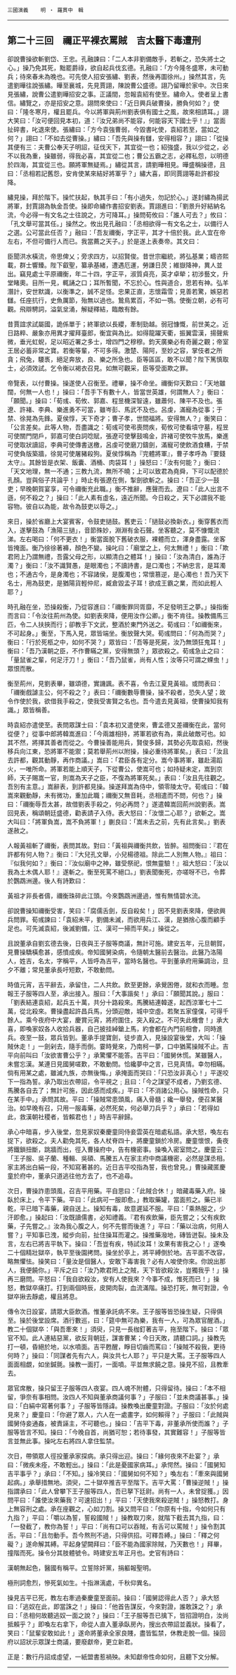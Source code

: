 

`三國演義`　　`明 ‧ 羅貫中　輯`

* * *

## 第二十三回　禰正平裸衣罵賊　吉太醫下毒遭刑

卻說曹操欲斬劉岱、王忠。孔融諫曰：「二人本非劉備敵手，若斬之，恐失將士之心。」操乃免其死，黜罷爵祿，欲自起兵伐玄德。孔融曰：「方今隆冬盛寒，未可動兵；待來春未為晚也。可先使人招安張繡、劉表，然後再圖徐州。」操然其言，先遣劉曄往說張繡。曄至襄城，先見賈詡，陳說曹公盛德。詡乃留曄於家中。次日來見張繡，說曹公遣劉曄招安之事。正議間，忽報袁紹有使至。繡命入。使者呈上書信。繡覽之，亦是招安之意。詡問來使曰：「近日興兵破曹操，勝負何如？」使曰：「隆冬寒月，權且罷兵。今以將軍與荊州劉表俱有國士之風，故來相請耳。」詡大笑曰：「汝可便回見本初，道：『汝兄弟尚不能容，何能容天下國士乎！』」當面扯碎書，叱退來使。張繡曰：「方今袁強曹弱，今毀書叱使，袁紹若至，當如之何？」詡曰：「不如去從曹操。」繡曰：「吾先與操有讎，安得相容？」詡曰：「從操其便有三：夫曹公奉天子明詔，征伐天下，其宜從一也；紹強盛，我以少從之，必不以我為重，操雖弱，得我必喜，其宜從二也；曹公五霸之志，必釋私怨，以明德於四海，其宜從三也。願將軍無疑焉。」繡從其言，請劉曄相見。曄盛稱操德，且曰：「丞相若記舊怨，安肯使某來結好將軍乎？」繡大喜，即同賈詡等赴許都投降。

繡見操，拜於階下。操忙扶起，執其手曰：「有小過失，勿記於心。」遂封繡為揚武將軍，封賈詡為執金吾使。操即命繡作書招安劉表。賈詡進曰：「劉景升好結納名流，今必得一有文名之士往說之，方可降耳。」操問荀攸曰：「誰人可去？」攸曰：「孔文舉可當其任。」操然之。攸出見孔融曰：「丞相欲得一有文名之士，以備行人之選。公可當此任否？」融曰：「吾友禰衡，字正平，其才十倍於我。此人宜在帝左右，不但可備行人而已。我當薦之天子。」於是遂上表奏帝。其文曰：

臣聞洪水橫流，帝思俾乂；旁求四方，以招賢俊。昔世宗繼統，將弘基業；疇咨熙載，群士響臻。陛下叡聖，纂承基緒，遭遇厄運，勞謙日昃；維嶽降神，異人並出。竊見處士平原禰衡，年二十四，字正平，淑質貞亮，英才卓犖；初涉藝文，升堂睹奧。目所一見，輒誦之口；耳所暫聞，不忘於心。性與道合，思若有神。弘羊潛計，安世默識，以衡準之，誠不足怪。忠果正直，志懷霜雪；見善若驚，嫉惡若讎。任座抗行，史魚厲節，殆無以過也。鷙鳥累百，不如一鶚。使衡立朝，必有可觀。飛辯騁詞，溢氣坌涌，解疑釋結，臨敵有餘。

昔賈誼求試屬國，詭係單于；終軍欲以長纓，牽制勁越。弱冠慷慨，前世美之。近日路粹、嚴象亦用異才擢拜臺郎，衡宜與為比。如得龍躍天衢，振翼雲漢，揚聲紫微，垂光虹蜺，足以昭近署之多士，增四門之穆穆。鈞天廣樂必有奇麗之觀；帝室王居必蓄非常之寶。若衡等輩，不可多得。激楚、陽阿，至妙之容，掌伎者之所貪；飛兔，騕褭，絕足奔放，良、樂之所急也。臣等區區，敢不以聞？陛下篤慎取士，必須效試。乞令衡以褐衣召見。如無可觀采，臣等受面欺之罪。

帝覽表，以付曹操。操遂使人召衡至。禮畢，操不命坐。禰衡仰天歎曰：「天地雖闊，何無一人也！」操曰：「吾手下有數十人，皆當世英雄，何謂無人？」衡曰：「願聞。」操曰：「荀彧、荀攸、郭嘉、程昱機深智遠，雖蕭何、陳平不及也。張遼、許褚、李典、樂進勇不可當，雖岑彭、馬武不及也。呂虔，滿寵為從事；于禁、徐晃為先鋒。夏侯惇，天下奇才；曹子孝，世間福將。安得無人？」衡笑曰：「公言差矣。此等人物，吾盡識之：荀彧可使弔喪問疾，荀攸可使看墳守墓，程昱可使關門閉戶，郭嘉可使白詞唸賦，張遼可使擊鼓鳴金，許褚可使牧牛放馬，樂進可使取狀讀詔，李典可使傳書送檄，呂虔可使磨刀鑄劍，滿寵可使飲酒食糟，于禁可使負版築牆，徐晃可使屠豬殺狗。夏侯惇稱為『完體將軍』，曹子孝呼為『要錢太守』。其餘皆是衣架、飯囊、酒桶、肉袋耳！」操怒曰：「汝有何能？」衡曰：「天文地理，無一不通；三教九流，無所不曉；上可以致君為堯舜，下可以配德於孔顏。豈與俗子共論乎！」時止有張遼在側，掣劍欲斬之。操曰：「吾正少一鼓吏；早晚朝賀宴享，可令禰衡充此職。」衡不推辭，應聲而去。遼曰：「此人出言不遜，何不殺之？」操曰：「此人素有虛名，遠近所聞。今日殺之，天下必謂我不能容物。彼自以為能，故令為鼓吏以辱之。」

來日，操於省廳上大宴賓客，令鼓吏撾鼓。舊吏云：「撾鼓必換新衣。」衡穿舊衣而入，遂擊鼓為「漁陽三撾」，音節殊妙，淵淵有金石聲。坐客聽之，莫不慷慨流涕。左右喝曰：「何不更衣！」衡當面脫下舊破衣服，裸體而立，渾身盡露。坐客皆掩面。衡乃徐徐著褲，顏色不變。操叱曰：「廟堂之上，何太無禮！」衡曰：「欺君罔上乃謂無禮，吾露父母之形，以顯清白之體耳！」操曰：「汝為清白，誰為汙濁？」衡曰：「汝不識賢愚，是眼濁也；不讀詩書，是口濁也；不納忠言，是耳濁也；不通古今，是身濁也；不容諸侯，是腹濁也；常懷篡逆，是心濁也！吾乃天下名士，用為鼓吏，是猶陽貨輕仲尼，臧倉毀孟子耳！欲成王霸之業，而如此輕人耶？」

時孔融在坐，恐操殺衡，乃從容進曰：「禰衡罪同胥靡，不足發明王之夢。」操指衡而言曰：「令汝往荊州為使。如劉表來降，便用汝作公卿。」衡不肯往。操教備馬三匹，令二人扶挾而行；卻教手下文武，整酒於東門外送之。荀彧曰：「如禰衡來，不可起身。」衡至，下馬入見，眾皆端坐。衡放聲大哭。荀彧問曰：「何為而哭？」衡曰：「行於死柩之中，如何不哭？」眾皆曰：「吾等是死屍，汝乃無頭狂鬼耳！」衡曰：「吾乃漢朝之臣，不作曹瞞之黨，安得無頭？」眾欲殺之。荀彧急止之曰：「量鼠雀之輩，何足汙刀！」衡曰：「吾乃鼠雀，尚有人性；汝等只可謂之蜾虫！」眾恨而散。

衡至荊州，見劉表畢，雖頌德，實譏諷。表不喜，令去江夏見黃祖。或問表曰：「禰衡戲謔主公，何不殺之？」表曰：「禰衡數辱曹操，操不殺者，恐失人望；故令作使於我，欲借我手殺之，使我受害賢之名也。吾今遣去見黃祖，使曹操知我有識。」眾皆稱善。

時袁紹亦遣使至。表問眾謀士曰：「袁本初又遣使來，曹孟德又差禰衡在此，當何從便？」從事中郎將韓嵩進曰：「今兩雄相持，將軍若欲有為，乘此破敵可也。如其不然，將擇其善者而從之。今曹操善能用兵，賢俊多歸，其勢必先取袁紹，然後移兵向江東，恐將軍不能禦；莫若舉荊州以附操，操必重待將軍矣。」表曰：「汝且去許都，觀其動靜，再作商議。」嵩曰：「君臣各有定分。嵩今事將軍，雖赴湯蹈火，一唯所命。將軍若能上順天子，下從曹公，使嵩可也；如持疑未定，嵩到京師，天子賜嵩一官，則嵩為天子之臣，不復為將軍死矣。」表曰：「汝且先往觀之。吾別有主意。」嵩辭表，到許都見操。操遂拜嵩為侍中，領零陵太守。荀彧曰：「韓嵩來觀動靜，未有微功，重加此職；禰衡又無音耗，丞相遣而不問，何也？」操曰：「禰衡辱吾太甚，故借劉表手殺之，何必再問？」遂遣韓嵩回荊州說劉表。嵩回見表，稱頌朝廷盛德，勸表請子入侍。表大怒曰：「汝懷二心耶？」欲斬之。嵩大叫曰：「將軍負嵩，嵩不負將軍！」蒯良曰：「嵩未去之前，先有此言矣。」劉表遂赦之。

人報黃祖斬了禰衡，表問其故。對曰：「黃祖與禰衡共飲，皆醉。祖問衡曰：『君在許都有何人物？』衡曰：『大兒孔文舉，小兒楊德祖。除此二人別無人物。』祖曰：『似我何如？』衡曰：『汝似廟中之神，雖受祭祀，恨無靈驗！』祖大怒曰：「汝以我為土木偶人耶！』遂斬之。衡至死罵不絕口。」劉表聞衡死，亦嗟呀不已，令葬於鸚鵡洲邊。後人有詩歎曰：

黃祖才非長者儔，禰衡珠碎此江頭。今來鸚鵡洲邊過，惟有無情碧水流。

卻說曹操知禰衡受害，笑曰：「腐儒舌劍，反自殺矣！」因不見劉表來降，便欲興兵問罪。荀彧諫曰：「袁紹未平，劉備未滅，而欲用兵江、漢，是猶捨心腹而顧手足也。可先滅袁紹，後滅劉備，江、漢可一掃而平矣。」操從之。

且說董承自劉玄德去後，日夜與王子服等商議，無計可施。建安五年，元旦朝賀，見曹操驕橫愈甚，感憤成疾。帝知國舅染病，令隨朝太醫前去醫治。此醫乃洛陽人，姓吉，名太，字稱平，人皆呼為吉平，當時名醫也。平到董承府用藥調治，旦夕不離；常見董承長吁短歎，不敢動問。

時值元宵，吉平辭去，承留住，二人共飲。飲至更餘，承覺困倦，就和衣而睡。忽報王子服等四人至，承出接入。服曰：「大事諧矣！」承曰：「願聞其說。」服曰：「劉表結連袁紹，起兵五十萬，共分十路殺來。馬騰結連韓遂，起西涼軍七十二萬，從北殺來。曹操盡起許昌兵馬，分頭迎敵，城中空虛。若聚五家僮僕，可得千餘人。乘今夜府中大宴，慶賞元宵，將府圍住，突入殺之。不可失此機會！」承大喜，即喚家奴各人收拾兵器，自己披挂綽鎗上馬，約會都在內門前相會，同時進兵。夜至一鼓，眾兵皆到。董承手提寶劍，徒步直入，見操設宴後堂，大叫：「操賊休走！」一劍剁去，隨手而倒。霎時覺來，乃南柯一夢，口中猶罵操賊不止。吉平向前叫曰「汝欲害曹公乎？」承驚懼不能答。吉平曰：「國舅休慌。某雖醫人，未嘗忘漢。某連日見國舅嗟歎，不敢動問。恰纔夢中之言，已見真情。幸勿相瞞。倘有用某之處，雖滅九族，亦無後悔。」承掩面而哭曰：「只恐汝非真心！」平遂咬下一指為誓。承乃取出衣帶詔，令平視之﹔且曰：「今之謀望不成者，乃劉玄德、馬騰各自去了；無計可施，因此感而成疾。」平曰：「不消諸公用心。操賊性命，只在某手中。」承問其故。平曰：「操賊常患頭風，痛入骨髓；纔一舉發，便召某醫治。如早晚有召，只用一服毒藥，必然死矣，何必舉刀兵乎？」承曰：「若得如此，救漢朝社稷者，皆賴君也！」時吉平辭歸。

承心中暗喜，步入後堂，忽見家奴秦慶童同侍妾雲英在暗處私語。承大怒，喚左右捉下，欲殺之。夫人勸免其死，各人杖脊四十，將慶童鎖於冷房。慶童懷恨，夤夜將鐵鎖扭斷，跳牆而出，徑入曹操府中，告有機密事。操喚入密室問之。慶童云：「王子服、吳子蘭、種輯、吳碩、馬騰五人在家主府中商議機密，必然是謀丞相。家主將出白絹一段，不知寫著甚的。近日吉平咬指為誓，我也曾見。」曹操藏匿慶童於府中，董承只道逃往他方去了，也不追尋。

次日，曹操詐患頭風，召吉平用藥。平自思曰：「此賊合休！」暗藏毒藥入府。操臥於床上，令平下藥。平曰：「此病可一服即愈。」教取藥罐，當面煎之。藥已半乾，平已暗下毒藥，親自送上。操知有毒，故意遲延不服。平曰：「乘熱服之，少汗即愈。」操起曰：「汝既讀儒書，必知禮義。『君有疾飲藥，臣先嘗之；父有疾飲藥，子先嘗之。』汝為我心腹之人，何不先嘗而後進？」平曰：「藥以治病，何用人嘗？」平知事已洩，縱步向前，扯住操耳而灌之。操推藥潑地，磚皆迸裂。操未及言，左右已將吉平執下。操曰：「吾豈有疾，特試汝耳！汝果有害我之心！」遂喚二十個精壯獄卒，執平至後園拷問。操坐於亭上，將平縛倒於地。吉平面不改容，略無懼怯。操笑曰：「量汝是個醫人，安敢下毒害我？必有人唆使你來。你說出那人，我便饒你。」平斥之曰：「汝乃欺君罔上之賊，天下皆欲殺汝，豈獨我乎！」操再三磨問。平怒曰：「我自欲殺汝，安有人使我來？今事不成，惟死而已！」操怒，教獄卒痛打。打到兩個時辰，皮開肉裂，血流滿階。操恐打死，無可對證，令獄卒揪去靜處，權且將息。

傳令次日設宴，請眾大臣飲酒。惟董承託病不來。王子服等皆恐操生疑，只得俱至。操於後堂設席。酒行數巡，曰：「筵中無可為樂，我有一人，可為眾官醒酒。」教二十個獄卒：「與吾牽來！」須臾，只見一長枷釘著吉平，拖至階下。操曰：「眾官不知。此人連結惡黨，欲反背朝廷，謀害曹某；今日天敗，請聽口詞。」操教先打一頓，昏絕於地，以水噴面。吉平甦醒，睜目切齒而罵曰：「操賊不殺我，更待何時？」操曰：「同謀者先有六人，與汝共七人耶？」平只是大罵。王子服等四人面面相覷，如坐鍼氈。操教一面打，一面噴。平並無求饒之意。操見不招，且教牽去。

眾官席散，操只留王子服等四人夜宴。四人魂不附體，只得留待。操曰：「本不相留，爭奈有事相問。汝四人不知與董承商議何事？」子服曰：「並未商議甚事。」操曰：「白絹中寫著何事？」子服等皆隱諱。操教喚出慶童對證。子服曰：「汝於何處見來？」慶童曰：「你避了眾人，六人在一處畫字，如何賴得？」子服曰：「此賊與國舅侍妾通姦，被責誣主，不可聽也。」操曰：「吉平下毒，非董承所使而誰？」子服等皆言不知。操曰：「今晚自首，尚猶可恕；若待事發，其實難容！」子服等皆言並無此事。操叱左右將四人拿住監禁。

次日，帶領眾人徑投董承家探病。承只得出迎。操曰：「緣何夜來不赴宴？」承曰：「微疾未痊，不敢輕出。」操曰：「此是憂國家病耳。」承愕然。操曰：「國舅知吉平事乎？」承曰：「不知。」操冷笑曰：「國舅如何不知？」喚左右：「牽來與國舅起病。」承舉措無地。須臾，二十獄卒推吉平至階下。吉平大罵：「曹操逆賊！」操指謂承曰：「此人曾攀下王子服等四人，吾已拏下廷尉。尚有一人，未曾捉獲。」因問平曰：「誰使汝來藥我？可速招出！」平曰：「天使我來殺逆賊！」操怒教打。身上無容刑之處。承在座觀之，心如刀割。操又問平曰：「你原有十指，今如何只有九指？」平曰：「嚼以為誓，誓殺國賊！」操教取刀來，就階下截去其九指，曰：「一發截了，教你為誓！」平曰：「尚有口可以吞賊，有舌可以罵賊！」操令割其舌。平曰：「且勿動手。吾今熬刑不過，只得供招。可釋吾縛。」操曰：「釋之何礙？」遂命解其縛。平起身望闕拜曰：「臣不能為國家除賊，乃天數也！」拜畢，撞階而死。操令分其肢體號令。時建安五年正月也。史官有詩曰：

漢朝無起色，醫國有稱平。立誓除奸黨，捐軀報聖明。

極刑詞愈烈，慘死氣如生。十指淋漓處，千秋仰異名。

操見吉平已死，教左右牽過秦慶童至面前。操曰：「國舅認得此人否？」承大怒曰：「逃奴在此，即當誅之！」操曰：「他首告謀反，今來對證，誰敢誅之？」承曰：「丞相何故聽逃奴一面之說？」操曰：「王子服等吾已擒下，皆招證明白，汝尚抵賴乎？」即喚左右拿下，命從人直入董承臥房內，搜出衣帶詔並義狀。操看了，笑曰：「鼠輩安敢如此！」遂命將董承全家良賤，盡皆監禁，休教走脫一個。操回府以詔狀示眾謀士商議，要廢獻帝，更立新君。

正是：數行丹詔成虛望，一紙盟書惹禍殃。未知獻帝性命如何，且聽下文分解。

* * *

